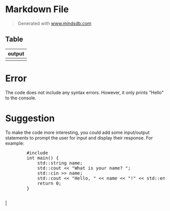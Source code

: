 # Markdown File

> Generated with www.mindsdb.com

## Table

| output |
| ------ |
| <!DOCTYPE html>
<html>
<head>
	<title>C++ Code Analysis</title>
</head>
<body>
	<h1>Error</h1>
	<p>The code does not include any syntax errors. However, it only prints "Hello" to the console.</p>
	<h1>Suggestion</h1>
	<p>To make the code more interesting, you could add some input/output statements to prompt the user for input and display their response. For example:</p>
	<pre>
		#include <iostream>
		int main() {
			std::string name;
			std::cout << "What is your name? ";
			std::cin >> name;
			std::cout << "Hello, " << name << "!" << std::endl;
			return 0;
		}
	</pre>
</body>
</html> |
